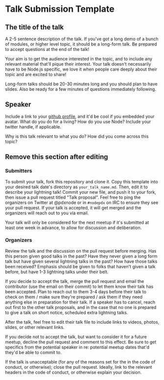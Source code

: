 # Talk Submission Template

## The title of the talk

A 2-5 sentence description of the talk. If you've got a long demo of a bunch of modules, or higher level topic,
it should be a long-form talk. Be prepared to accept questions at the end of the talk!

Your aim is to get the audience interested in the topic, and to include any relevant material that'll
pique their interest. Your talk doesn't necessarily have to be Node.js specific, we love it when people care deeply about their topic and are excited to share!

Long-form talks should be 20-30 minutes long and you should plan to have slides. Also be ready for a few minutes of questions immediately following.

## Speaker <Your Name>

Include a link to your [github profile](https://github.com/pdxnode/), and it'd be cool if you embedded your avatar. What do you do for a living? How do you use Node? Include your twitter handle, if applicable.

Why is this talk relevant to what you do? How did you come across this topic?

## Remove this section after editing

### Submitters

To submit your talk, fork this repository and clone it. Copy this template into your desired talk date's directory as `your_talk_name.md`. Then, edit it to describe your lightning talk! Commit your new file, and push it to your fork, then issue a pull request titled "Talk proposal". Feel free to ping the organizers on Twitter at @pdxnode or in `#nodepdx` on IRC to ensure they see your pull request. If your talk is accepted, it will get merged and the organizers will reach out to you via email.

Your talk will only be considered for the next meetup if it's submitted at least one week in advance, to allow for discussion and deliberation.

### Organizers

Review the talk and the discussion on the pull request before merging. Has this person given good talks in the past? Have they never given a long form talk but have given several lightning talks in the past? How have those talks been received? Emphasis should be given to folks that haven't given a talk before, but have 1-3 lightning talks under their belt.

If you decide to accept the talk, merge the pull request and email the contributor (use the email on their commit) to let them know their talk has been accepted. Plan to reach out to them 3-4 days before their talk to check on them / make sure they're prepared / ask them if they need anything else in preparation for their talk. If a speaker has to cancel, reach out first to the other talk proposals, and in the case that no one is prepared to give a talk on short notice, scheduled extra lightning talks.

After the talk, feel free to edit their talk file to include links to videos, photos, slides, or other relevant links.

If you decide not to accept the talk, but want to consider it for a future meetup, decline the pull request and comment to this effect. Be sure to get specifics from the potential speaker in re: potential meetup dates that'd they'd be able to commit to.

If the talk is unacceptable (for any of the reasons set for the in the code of conduct, or otherwise); close the pull request. Ideally, link to the relevant headers in the code of conduct, or otherwise explain your decision.
